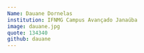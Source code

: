 ```yaml
---
Name: Dauane Dornelas
institution: IFNMG Campus Avançado Janaúba 
image: dauane.jpg 
quote: 134340
github: dauane
---
```

